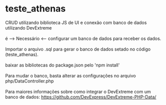 # teste_athenas
CRUD utilizando biblioteca JS de UI e conexão com banco de dados utilizando DevExtreme
<br><br>
é --> Necessário <-- configurar um banco de dados para receber os dados. 
<br><br>
Importar o arquivo .sql para gerar o banco de dados setado no código (teste_athenas). 
<br><br>
baixar as bibliotecas do package.json pelo 'npm install'
<br><br>
Para mudar o banco, basta alterar as configurações no arquivo php/DataController.php
<br><br>
Para maiores informações sobre como integrar o DevExtreme com um banco de dados: https://github.com/DevExpress/DevExtreme-PHP-Data/
